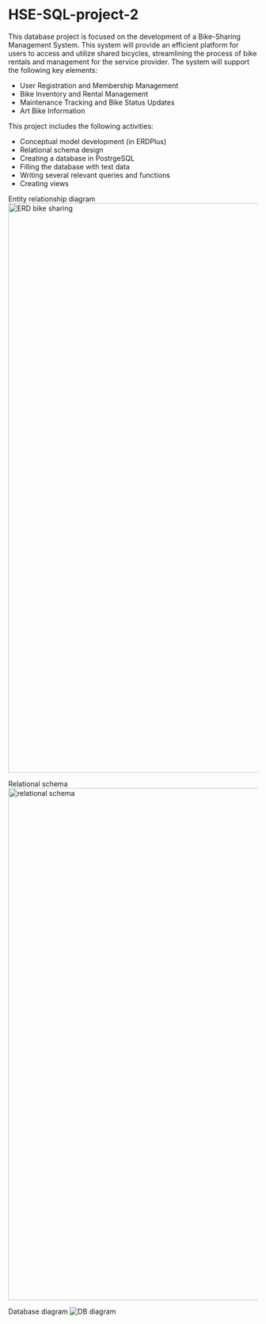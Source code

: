# HSE-SQL-project-2
This database project is focused on the development of a Bike-Sharing Management System. This system will provide an efficient platform for users to access and utilize shared bicycles, streamlining the process of bike rentals and management for the service provider. The system will support the following key elements:
*	User Registration and Membership Management
*	Bike Inventory and Rental Management
*	Maintenance Tracking and Bike Status Updates
*	Art Bike Information

This project includes the following activities:
* Conceptual model development (in ERDPlus)
* Relational schema design
* Creating a database in PostrgeSQL
* Filling the database with test data
* Writing several relevant queries and functions
* Creating views

Entity relationship diagram
<img width="1151" alt="ERD bike sharing" src="https://github.com/sid-am/HSE-SQL-project-2/assets/141071714/bbcee3c3-33f2-4d23-95cc-3242dc7dd53a">

Relational schema
<img width="1035" alt="relational schema" src="https://github.com/sid-am/HSE-SQL-project-2/assets/141071714/914c62e8-6dd1-4c9d-ab9e-95b4236b6627">

Database diagram
![DB diagram](https://github.com/sid-am/HSE-SQL-project-2/assets/141071714/f44af1d0-35c8-4273-9932-f44a67d1d8cc)
